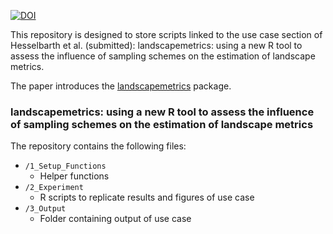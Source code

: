 [![DOI](https://zenodo.org/badge/139545394.svg)](https://zenodo.org/badge/latestdoi/139545394)

This repository is designed to store scripts linked to the use case section of Hesselbarth et al. (submitted): landscapemetrics: using a new R tool to assess the influence of sampling schemes on the estimation of landscape metrics.

The paper introduces the [landscapemetrics](https://github.com/r-spatialecology/landscapemetrics) package.

### landscapemetrics: using a new R tool to assess the influence of sampling schemes on the estimation of landscape metrics

The repository contains the following files:
- `/1_Setup_Functions`
  - Helper functions
- `/2_Experiment`
  - R scripts to replicate results and figures of use case 
- `/3_Output`
  - Folder containing output of use case